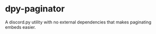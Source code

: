 # dpy-paginator
A discord.py utility with no external dependencies that makes paginating embeds easier.
